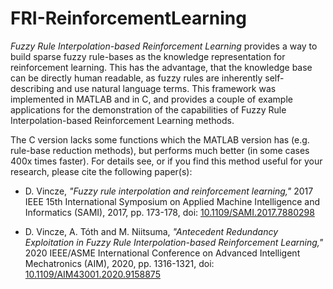 # FRI-ReinforcementLearning
*Fuzzy Rule Interpolation-based Reinforcement Learning* provides a way to build sparse fuzzy rule-bases as the knowledge representation for reinforcement learning. This has the advantage, that the knowledge base can be directly human readable, as fuzzy rules are inherently self-describing and use natural language terms.
This framework was implemented in MATLAB and in C, and provides a couple of example applications for the demonstration of the capabilities of Fuzzy Rule Interpolation-based Reinforcement Learning methods.

The C version lacks some functions which the MATLAB version has (e.g. rule-base reduction methods), but performs much better (in some cases 400x times faster).
For details see, or if you find this method useful for your research, please cite the following paper(s):

* D. Vincze, *"Fuzzy rule interpolation and reinforcement learning,"* 2017 IEEE 15th International Symposium on Applied Machine Intelligence and Informatics (SAMI), 2017, pp. 173-178, doi: [10.1109/SAMI.2017.7880298](https://doi.org/10.1109/SAMI.2017.7880298)

* D. Vincze, A. Tóth and M. Niitsuma, *"Antecedent Redundancy Exploitation in Fuzzy Rule Interpolation-based Reinforcement Learning,"* 2020 IEEE/ASME International Conference on Advanced Intelligent Mechatronics (AIM), 2020, pp. 1316-1321, doi: [10.1109/AIM43001.2020.9158875](https://doi.org/10.1109/AIM43001.2020.9158875)
